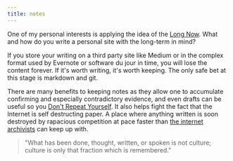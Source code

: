 ```yaml
---
title: notes
---
```


One of my personal interests is applying the idea of the [Long Now](https://en.wikipedia.org/wiki/Long_Now_Foundation). What and how do you write a personal site with the long-term in mind? 

If you store your writing on a third party site like Medium or in the complex format used by Evernote or software du jour in time, you will lose the content forever. If it's worth writing, it's worth keeping. The only safe bet at this stage is markdown and git.

There are many benefits to keeping notes as they allow one to accumulate confirming and especially contradictory evidence, and even drafts can be useful so you [Don't Repeat Yourself](https://en.wikipedia.org/wiki/Don%27t%20Repeat%20Yourself). It also helps fight the fact that the Internet is self destructing paper. A place where anything written is soon destroyed by rapacious competition at pace faster than [the internet archivists](https://www.archiveteam.org) can keep up with.

> "What has been done, thought, written, or spoken is not culture; culture is only that fraction which is remembered."

